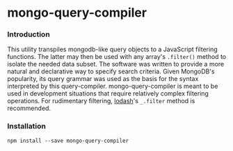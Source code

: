 # mongo-query-compiler

### Introduction

This utility transpiles mongodb-like query objects to a JavaScript filtering 
functions.  The latter may then be used with any array's `.filter()` method to 
isolate the needed data subset.  The software was written to provide a more 
natural and declarative way to specify search criteria.  Given MongoDB's 
popularity, its query grammar was used as the basis for the syntax interpreted 
by this query-compiler.  mongo-query-compiler is meant to be used in development
situations that require relatively complex filtering operations. For rudimentary
filtering, [lodash](https://lodash.com/)'s `_.filter` method is recommended.

### Installation

```
npm install --save mongo-query-compiler
```

